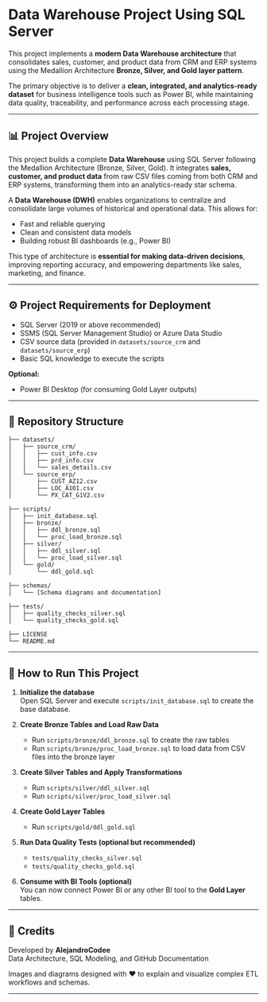 # Data Warehouse Project Using SQL Server

This project implements a **modern Data Warehouse architecture** that consolidates sales, customer, and product data from CRM and ERP systems using the Medallion Architecture **Bronze, Silver, and Gold layer pattern**.

The primary objective is to deliver a **clean, integrated, and analytics-ready dataset** for business intelligence tools such as Power BI, while maintaining data quality, traceability, and performance across each processing stage.

---

## 📊 Project Overview

This project builds a complete **Data Warehouse** using SQL Server following the Medallion Architecture (Bronze, Silver, Gold). It integrates **sales, customer, and product data** from raw CSV files coming from both CRM and ERP systems, transforming them into an analytics-ready star schema.

A **Data Warehouse (DWH)** enables organizations to centralize and consolidate large volumes of historical and operational data. This allows for:
- Fast and reliable querying
- Clean and consistent data models
- Building robust BI dashboards (e.g., Power BI)

This type of architecture is **essential for making data-driven decisions**, improving reporting accuracy, and empowering departments like sales, marketing, and finance.

---

## ⚙️ Project Requirements for Deployment

- SQL Server (2019 or above recommended)
- SSMS (SQL Server Management Studio) or Azure Data Studio
- CSV source data (provided in `datasets/source_crm` and `datasets/source_erp`)
- Basic SQL knowledge to execute the scripts

**Optional:**
- Power BI Desktop (for consuming Gold Layer outputs)

---

## 📁 Repository Structure

```
├── datasets/
│   ├── source_crm/
│   │   ├── cust_info.csv
│   │   ├── prd_info.csv
│   │   └── sales_details.csv
│   └── source_erp/
│       ├── CUST_AZ12.csv
│       ├── LOC_A101.csv
│       └── PX_CAT_G1V2.csv

├── scripts/
│   ├── init_database.sql
│   ├── bronze/
│   │   ├── ddl_bronze.sql
│   │   └── proc_load_bronze.sql
│   ├── silver/
│   │   ├── ddl_silver.sql
│   │   └── proc_load_silver.sql
│   └── gold/
│       └── ddl_gold.sql

├── schemas/
│   └── [Schema diagrams and documentation]

├── tests/
│   ├── quality_checks_silver.sql
│   └── quality_checks_gold.sql

├── LICENSE
└── README.md
```

---

## 🚀 How to Run This Project

1. **Initialize the database**  
   Open SQL Server and execute `scripts/init_database.sql` to create the base database.

2. **Create Bronze Tables and Load Raw Data**  
   - Run `scripts/bronze/ddl_bronze.sql` to create the raw tables  
   - Run `scripts/bronze/proc_load_bronze.sql` to load data from CSV files into the bronze layer

3. **Create Silver Tables and Apply Transformations**  
   - Run `scripts/silver/ddl_silver.sql`  
   - Run `scripts/silver/proc_load_silver.sql`

4. **Create Gold Layer Tables**  
   - Run `scripts/gold/ddl_gold.sql`

5. **Run Data Quality Tests (optional but recommended)**  
   - `tests/quality_checks_silver.sql`  
   - `tests/quality_checks_gold.sql`

6. **Consume with BI Tools (optional)**  
   You can now connect Power BI or any other BI tool to the **Gold Layer** tables.

---

## 🙌 Credits

Developed by **AlejandroCodee**  
Data Architecture, SQL Modeling, and GitHub Documentation

Images and diagrams designed with ❤️ to explain and visualize complex ETL workflows and schemas.

---
